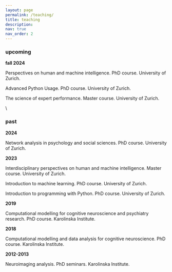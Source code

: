 ```yaml
---
layout: page
permalink: /teaching/
title: teaching
description: 
nav: true
nav_order: 2
---
```


### **upcoming**

**fall 2024**

Perspectives on human and machine intelligence. PhD course. University of Zurich.  

Advanced Python Usage. PhD course. University of Zurich. 

The science of expert performance. Master course. University of Zurich. 

\\

### **past**

**2024** 

Network analysis in psychology and social sciences. PhD course. University of Zurich. 

**2023** 

Interdisciplinary perspectives on human and machine intelligence. Master course. University of Zurich.

Introduction to machine learning. PhD course. University of Zurich. 

Introduction to programming with Python. PhD course. University of Zurich. 

**2019**

Computational modelling for cognitive neuroscience and psychiatry research. PhD course. Karolinska Institute. 

**2018** 

Computational modelling and data analysis for cognitive neuroscience. PhD course. Karolinska Institute. 

**2012-2013**

Neuroimaging analysis. PhD seminars. Karolinska Institute. 
